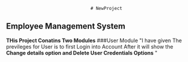                                     # NewProject
  ## Employee Management System
  
  **THis Project Conatins Two Modules**
  ###User Module
  "I have given The previleges for User is to first Login into Account After it will show the **Change details option and Delete User Credentials Options** "
